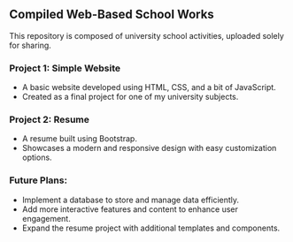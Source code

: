 ## Compiled Web-Based School Works

This repository is composed of university school activities, uploaded solely for sharing.

### Project 1: Simple Website

- A basic website developed using HTML, CSS, and a bit of JavaScript.
- Created as a final project for one of my university subjects.

### Project 2: Resume

- A resume built using Bootstrap.
- Showcases a modern and responsive design with easy customization options.

### Future Plans:

- Implement a database to store and manage data efficiently.
- Add more interactive features and content to enhance user engagement.
- Expand the resume project with additional templates and components.
